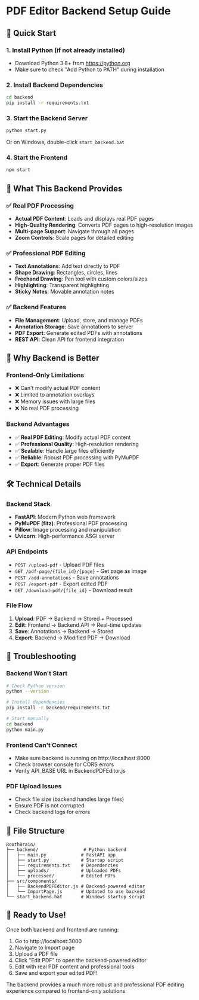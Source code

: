 # PDF Editor Backend Setup Guide

## 🚀 Quick Start

### 1. Install Python (if not already installed)
- Download Python 3.8+ from https://python.org
- Make sure to check "Add Python to PATH" during installation

### 2. Install Backend Dependencies
```bash
cd backend
pip install -r requirements.txt
```

### 3. Start the Backend Server
```bash
python start.py
```

Or on Windows, double-click `start_backend.bat`

### 4. Start the Frontend
```bash
npm start
```

## 🔧 What This Backend Provides

### ✅ **Real PDF Processing**
- **Actual PDF Content**: Loads and displays real PDF pages
- **High-Quality Rendering**: Converts PDF pages to high-resolution images
- **Multi-page Support**: Navigate through all pages
- **Zoom Controls**: Scale pages for detailed editing

### ✅ **Professional PDF Editing**
- **Text Annotations**: Add text directly to PDF
- **Shape Drawing**: Rectangles, circles, lines
- **Freehand Drawing**: Pen tool with custom colors/sizes
- **Highlighting**: Transparent highlighting
- **Sticky Notes**: Movable annotation notes

### ✅ **Backend Features**
- **File Management**: Upload, store, and manage PDFs
- **Annotation Storage**: Save annotations to server
- **PDF Export**: Generate edited PDFs with annotations
- **REST API**: Clean API for frontend integration

## 🎯 **Why Backend is Better**

### **Frontend-Only Limitations**
- ❌ Can't modify actual PDF content
- ❌ Limited to annotation overlays
- ❌ Memory issues with large files
- ❌ No real PDF processing

### **Backend Advantages**
- ✅ **Real PDF Editing**: Modify actual PDF content
- ✅ **Professional Quality**: High-resolution rendering
- ✅ **Scalable**: Handle large files efficiently
- ✅ **Reliable**: Robust PDF processing with PyMuPDF
- ✅ **Export**: Generate proper PDF files

## 🛠 **Technical Details**

### **Backend Stack**
- **FastAPI**: Modern Python web framework
- **PyMuPDF (fitz)**: Professional PDF processing
- **Pillow**: Image processing and manipulation
- **Uvicorn**: High-performance ASGI server

### **API Endpoints**
- `POST /upload-pdf` - Upload PDF files
- `GET /pdf-page/{file_id}/{page}` - Get page as image
- `POST /add-annotations` - Save annotations
- `POST /export-pdf` - Export edited PDF
- `GET /download-pdf/{file_id}` - Download result

### **File Flow**
1. **Upload**: PDF → Backend → Stored + Processed
2. **Edit**: Frontend → Backend API → Real-time updates
3. **Save**: Annotations → Backend → Stored
4. **Export**: Backend → Modified PDF → Download

## 🚨 **Troubleshooting**

### **Backend Won't Start**
```bash
# Check Python version
python --version

# Install dependencies
pip install -r backend/requirements.txt

# Start manually
cd backend
python main.py
```

### **Frontend Can't Connect**
- Make sure backend is running on http://localhost:8000
- Check browser console for CORS errors
- Verify API_BASE URL in BackendPDFEditor.js

### **PDF Upload Issues**
- Check file size (backend handles large files)
- Ensure PDF is not corrupted
- Check backend logs for errors

## 📁 **File Structure**
```
BoothBrain/
├── backend/                 # Python backend
│   ├── main.py             # FastAPI app
│   ├── start.py            # Startup script
│   ├── requirements.txt    # Dependencies
│   ├── uploads/            # Uploaded PDFs
│   └── processed/          # Edited PDFs
├── src/components/
│   ├── BackendPDFEditor.js # Backend-powered editor
│   └── ImportPage.js       # Updated to use backend
└── start_backend.bat       # Windows startup script
```

## 🎉 **Ready to Use!**

Once both backend and frontend are running:
1. Go to http://localhost:3000
2. Navigate to Import page
3. Upload a PDF file
4. Click "Edit PDF" to open the backend-powered editor
5. Edit with real PDF content and professional tools
6. Save and export your edited PDF!

The backend provides a much more robust and professional PDF editing experience compared to frontend-only solutions.
